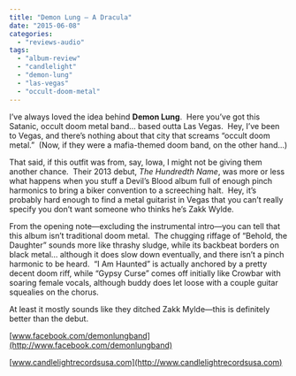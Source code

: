 ```yaml
---
title: "Demon Lung – A Dracula"
date: "2015-06-08"
categories: 
  - "reviews-audio"
tags: 
  - "album-review"
  - "candlelight"
  - "demon-lung"
  - "las-vegas"
  - "occult-doom-metal"
---
```


I’ve always loved the idea behind **Demon Lung**.  Here you’ve got this Satanic, occult doom metal band… based outta Las Vegas.  Hey, I’ve been to Vegas, and there’s nothing about that city that screams “occult doom metal.”  (Now, if they were a mafia-themed doom band, on the other hand…)

That said, if this outfit was from, say, Iowa, I might not be giving them another chance.  Their 2013 debut, _The Hundredth Name_, was more or less what happens when you stuff a Devil’s Blood album full of enough pinch harmonics to bring a biker convention to a screeching halt.  Hey, it’s probably hard enough to find a metal guitarist in Vegas that you can’t really specify you don’t want someone who thinks he’s Zakk Wylde.

From the opening note—excluding the instrumental intro—you can tell that this album isn’t traditional doom metal.  The chugging riffage of “Behold, the Daughter” sounds more like thrashy sludge, while its backbeat borders on black metal… although it does slow down eventually, and there isn’t a pinch harmonic to be heard.  “I Am Haunted” is actually anchored by a pretty decent doom riff, while “Gypsy Curse” comes off initially like Crowbar with soaring female vocals, although buddy does let loose with a couple guitar squealies on the chorus.

At least it mostly sounds like they ditched Zakk Mylde—this is definitely better than the debut.

[www.facebook.com/demonlungband](http://www.facebook.com/demonlungband)

[www.candlelightrecordsusa.com](http://www.candlelightrecordsusa.com)

